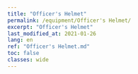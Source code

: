 ```yaml
---
title: "Officer's Helmet"
permalink: /equipment/Officer's Helmet/
excerpt: "Officer's Helmet"
last_modified_at: 2021-01-26
lang: en
ref: "Officer's Helmet.md"
toc: false
classes: wide
---
```


